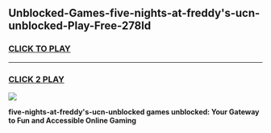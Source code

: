 
## Unblocked-Games-five-nights-at-freddy's-ucn-unblocked-Play-Free-278ld
<h3>
<a href="https://premium76.site?title=five-nights-at-freddy's-ucn-unblocked&ref=19M">CLICK TO PLAY</a></h3>
<hr>

<h3>
<a href="https://premium76.site?title=five-nights-at-freddy's-ucn-unblocked&ref=19M">CLICK 2 PLAY</a>
  
</h3>

<a href="https://premium76.site?title=five-nights-at-freddy's-ucn-unblocked&ref=19M"><img src="https://clearcache.store/games.png"></a>


**five-nights-at-freddy's-ucn-unblocked games unblocked: Your Gateway to Fun and Accessible Online Gaming**
